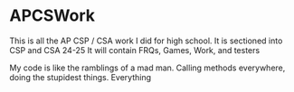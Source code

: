 # APCSWork


This is all the AP CSP / CSA work I did for high school. It is sectioned into CSP and CSA 24-25 
It will contain FRQs, Games, Work, and testers

My code is like the ramblings of a mad man. Calling methods everywhere, doing the stupidest things. Everything
